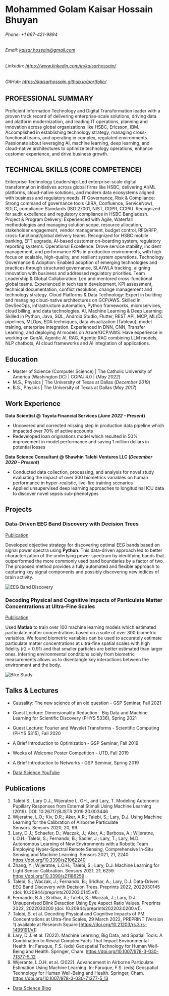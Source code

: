 # Mohammed Golam Kaisar Hossain Bhuyan
###### Phone: +1 667-421-9894
###### Email: kaisar.hossain@gmail.com  	            
###### LinkedIn: https://www.linkedin.com/in/kaisarhossain/
###### GitHub: https://kaisarhossain.github.io/portfolio/


## PROFESSIONAL SUMMARY
Proficient Information Technology and Digital Transformation leader with a proven track record of delivering enterprise-scale solutions, driving data and platform modernization, and leading IT operations, planning and innovation across global organizations like HSBC, Ericsson, IBM. Accomplished in establishing technology strategy, managing cross-functional teams, and operating in complex, regulated environments. Passionate about leveraging AI, machine learning, deep learning, and cloud-native architectures to optimize technology operations, enhance customer experience, and drive business growth.

## TECHNICAL SKILLS (CORE COMPETENCE)
Enterprise Technology Leadership: Led enterprise-scale digital transformation initiatives across global firms like HSBC,
delivering AI/ML platforms, cloud-native solutions, and modern data ecosystems aligned with business and regulatory needs.
IT Governance, Risk & Compliance: Strong command of governance tools (JIRA, Confluence, ServiceNow), SDLC, compliance Standards (ISO 27001, NIST, GDPR, CCPA). Recognized for audit excellence and regulatory compliance in HSBC Bangladesh.
Project & Program Delivery: Experienced with Agile, Waterfall methodologies and managing solution scope, resource allocation, stakeholder engagement, vendor management, budget control, RFQ/RFP, cross-functional/global delivery teams. Recognized for HSBC mobile banking, EFT upgrade, AI-based customer on-boarding system, regulatory reporting systems.
Operational Excellence: Drove service stability, incident management, and performance KPIs in production environments, with high focus on scalable, high-quality, and resilient system operations.
Technology Governance & Adoption: Enabled adoption of emerging technologies and practices through structured governance, SLA/WLA tracking, aligning innovation with business and addressed regulatory priorities.
Team Leadership & Global Collaboration: Led and mentored cross-functional global teams. Experienced in tech team development, KPI assessment, technical documentation, conflict resolution, change management and technology strategy.
Cloud Platforms & Data Technology: Expert in building and managing cloud-native architectures on GCP/AWS. Skilled in 
DevSecOps, infrastructure automation, Python frameworks, microservices, cloud billing, and data technologies.
AI, Machine Learning & Deep Learning: Skilled in Python, Java, SQL, Android Studio, Flutter, REST API, MCP, ML/DL pipelines, MLOps, EDA techniques, data visualization (Tableau), model training, enterprise integration. Experienced in DNN, CNN, Transfer Learning, and deploying AI models on Azure/GCP/AWS. Have experience in working on GenAI, Agentic AI, RAG, Agentic RAG combining LLM models, NLP chatbots, AI cloud frameworks and AI integration of applications.



## Education
- Master of Science (Computer Science) | The Catholic University of America (Washington DC) | CGPA: 4.0 | 
(_May 2022_)
- M.S., Physics	| The University of Texas at Dallas (_December 2019_)	 			        		
- B.S., Physics | The University of Texas at Dallas (_May 2017_)

## Work Experience
**Data Scientist @ Toyota Financial Services (_June 2022 - Present_)**
- Uncovered and corrected missing step in production data pipeline which impacted over 70% of active accounts
- Redeveloped loan originations model which resulted in 50% improvement in model performance and saving 1 million dollars in potential losses

**Data Science Consultant @ Shawhin Talebi Ventures LLC (_December 2020 - Present_)**
- Conducted data collection, processing, and analysis for novel study evaluating the impact of over 300 biometrics variables on human performance in hyper-realistic, live-fire training scenarios
- Applied unsupervised deep learning approaches to longitudinal ICU data to discover novel sepsis sub-phenotypes

## Projects
### Data-Driven EEG Band Discovery with Decision Trees
[Publication](https://www.mdpi.com/1424-8220/22/8/3048)

Developed objective strategy for discovering optimal EEG bands based on signal power spectra using **Python**. This data-driven approach led to better characterization of the underlying power spectrum by identifying bands that outperformed the more commonly used band boundaries by a factor of two. The proposed method provides a fully automated and flexible approach to capturing key signal components and possibly discovering new indices of brain activity.

![EEG Band Discovery](/assets/img/eeg_band_discovery.jpeg)

### Decoding Physical and Cognitive Impacts of Particulate Matter Concentrations at Ultra-Fine Scales
[Publication](https://www.mdpi.com/1424-8220/22/11/4240)

Used **Matlab** to train over 100 machine learning models which estimated particulate matter concentrations based on a suite of over 300 biometric variables. We found biometric variables can be used to accurately estimate particulate matter concentrations at ultra-fine spatial scales with high fidelity (r2 = 0.91) and that smaller particles are better estimated than larger ones. Inferring environmental conditions solely from biometric measurements allows us to disentangle key interactions between the environment and the body.

![Bike Study](/assets/img/bike_study.jpeg)

## Talks & Lectures
- Causality: The new science of an old question - GSP Seminar, Fall 2021
- Guest Lecture: Dimensionality Reduction - Big Data and Machine Learning for Scientific Discovery (PHYS 5336), Spring 2021
- Guest Lecture: Fourier and Wavelet Transforms - Scientific Computing (PHYS 5315), Fall 2020
- A Brief Introduction to Optimization - GSP Seminar, Fall 2019
- Weeks of Welcome Poster Competition - UTD, Fall 2019
- A Brief Introduction to Networks - GSP Seminar, Spring 2019

- [Data Science YouTube](https://www.youtube.com/channel/UCa9gErQ9AE5jT2DZLjXBIdA)

## Publications
1. Talebi S., Lary D.J., Wijeratne L. OH., and Lary, T. Modeling Autonomic Pupillary Responses from External Stimuli Using Machine Learning (2019). DOI: 10.26717/BJSTR.2019.20.003446
2. Wijeratne, L.O.; Kiv, D.R.; Aker, A.R.; Talebi, S.; Lary, D.J. Using Machine Learning for the Calibration of Airborne Particulate Sensors. Sensors 2020, 20, 99.
3. Lary, D.J.; Schaefer, D.; Waczak, J.; Aker, A.; Barbosa, A.; Wijeratne, L.O.H.; Talebi, S.; Fernando, B.; Sadler, J.; Lary, T.; Lary, M.D. Autonomous Learning of New Environments with a Robotic Team Employing Hyper-Spectral Remote Sensing, Comprehensive In-Situ Sensing and Machine Learning. Sensors 2021, 21, 2240. https://doi.org/10.3390/s21062240
4. Zhang, Y.; Wijeratne, L.O.H.; Talebi, S.; Lary, D.J. Machine Learning for Light Sensor Calibration. Sensors 2021, 21, 6259. https://doi.org/10.3390/s21186259
5. Talebi, S.; Waczak, J.; Fernando, B.; Sridhar, A.; Lary, D.J. Data-Driven EEG Band Discovery with Decision Trees. Preprints 2022, 2022030145 (doi: 10.20944/preprints202203.0145.v1).
6. Fernando, B.A.; Sridhar, A.; Talebi, S.; Waczak, J.; Lary, D.J. Unsupervised Blink Detection Using Eye Aspect Ratio Values. Preprints 2022, 2022030200 (doi: 10.20944/preprints202203.0200.v1).
7. Talebi, S. et al. Decoding Physical and Cognitive Impacts of PM Concentrations at Ultra-fine Scales, 29 March 2022, PREPRINT (Version 1) available at Research Square [https://doi.org/10.21203/rs.3.rs-1499191/v1]
8. Lary, D.J. et al. (2022). Machine Learning, Big Data, and Spatial Tools: A Combination to Reveal Complex Facts That Impact Environmental Health. In: Faruque, F.S. (eds) Geospatial Technology for Human Well-Being and Health. Springer, Cham. https://doi.org/10.1007/978-3-030-71377-5_12
9. Wijerante, L.O.H. et al. (2022). Advancement in Airborne Particulate Estimation Using Machine Learning. In: Faruque, F.S. (eds) Geospatial Technology for Human Well-Being and Health. Springer, Cham. https://doi.org/10.1007/978-3-030-71377-5_13

- [Data Science Blog](https://medium.com/@shawhin)
